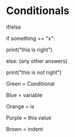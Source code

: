 # Conditionals

if/else

if something == "x":

print("this is right")

else: (any other answers)

print("this is not right")

Green = Conditional

Blue = variable

Orange = is

Purple = this value

Brown = indent